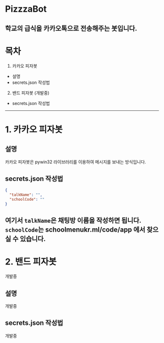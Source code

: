 # PizzzaBot
학교의 급식을 카카오톡으로 전송해주는 봇입니다.
------------
# 목차
1. 카카오 피자봇
  + 설명
  + secrets.json 작성법
2. 밴드 피자봇 (개발중)
  + secrets.json 작성법
------------
# 1. 카카오 피자봇

## 설명
카카오 피자봇은 pywin32 라이브러리를 이용하여 메시지를 보내는 방식입니다.

## secrets.json 작성법
```json
{
  "talkName": "",
  "schoolCode": ""
}
```
여기서 ```talkName```은 채팅방 이름을 작성하면 됩니다.
```schoolCode```는 schoolmenukr.ml/code/app 에서 찾으실 수 있습니다.
------------
# 2. 밴드 피자봇
개발중

## 설명
개발중

## secrets.json 작성법
개발중
